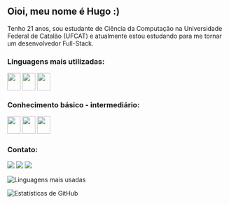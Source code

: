 ## Oioi, meu nome é Hugo :)

Tenho 21 anos, sou estudante de Ciência da Computação na Universidade Federal de Catalão (UFCAT) e atualmente estou estudando para me tornar um desenvolvedor Full-Stack.

### Linguagens mais utilizadas:
<div style:'display: inline-block'>
  <img align='center' height ='40' width='30' src="https://cdn.jsdelivr.net/gh/devicons/devicon@latest/icons/css3/css3-plain.svg"/>
  <img align='center' height ='40' width='30' src="https://cdn.jsdelivr.net/gh/devicons/devicon@latest/icons/html5/html5-plain.svg"/>
  <img align='center' height ='40' width='30' src="https://cdn.jsdelivr.net/gh/devicons/devicon@latest/icons/javascript/javascript-plain.svg"/>
</div>

### Conhecimento básico - intermediário:
<div style:'display: inline-block>
  <img height ='40' width='30' src="https://cdn.jsdelivr.net/gh/devicons/devicon@latest/icons/c/c-plain.svg" />
  <img height ='40' width='30' src="https://cdn.jsdelivr.net/gh/devicons/devicon@latest/icons/java/java-plain.svg" />
  <img height ='40' width='30' src="https://cdn.jsdelivr.net/gh/devicons/devicon@latest/icons/python/python-original.svg" />
</div>

### Contato:
<a href='mailto:hblimaafonso@gmail.com' target='_blank'><img src='https://img.shields.io/badge/Gmail-D14836?style=for-the-badge&logo=gmail&logoColor=white'></a>
<a href='https://www.instagram.com/ugobry_n/' target='_blank'><img src='https://img.shields.io/badge/Instagram-%23E4405F.svg?style=for-the-badge&logo=Instagram&logoColor=white'></a>
<a href='https://www.linkedin.com/in/hugo-bryan-lima-afonso-67519a270/' target='_blank'><img src='https://img.shields.io/badge/linkedin-%230077B5.svg?style=for-the-badge&logo=linkedin&logoColor=white)'></a>
<br>


![Linguagens mais usadas](https://github-readme-stats.vercel.app/api/top-langs/?username=ugobraia&theme=dark&langs_count=5&layout=compact&locale=pt-br)
  
![Estatísticas de GitHub](https://github-readme-stats.vercel.app/api?username=ugobraia&show_icons=true&theme=dark&locale=pt-br)




<!--
**ugobraia/ugobraia** is a ✨ _special_ ✨ repository because its `README.md` (this file) appears on your GitHub profile.

Here are some ideas to get you started:

- 🔭 I’m currently working on ...
- 🌱 I’m currently learning ...
- 👯 I’m looking to collaborate on ...
- 🤔 I’m looking for help with ...
- 💬 Ask me about ...
- 📫 How to reach me: ...
- 😄 Pronouns: ...
- ⚡ Fun fact: ...
-->
